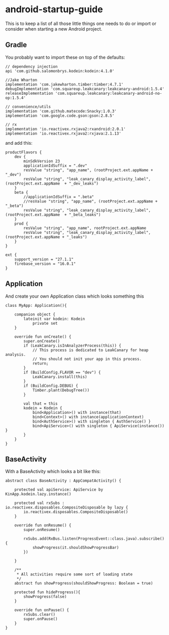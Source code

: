 # android-startup-guide
This is to keep a list of all those little things one needs to do or import or consider when starting a new Android project.

## Gradle
You probably want to import these on top of the defaults:

    // dependency injection
    api 'com.github.salomonbrys.kodein:kodein:4.1.0'

    //Jake Wharton
    implementation 'com.jakewharton.timber:timber:4.7.1'
    debugImplementation 'com.squareup.leakcanary:leakcanary-android:1.5.4'
    releaseImplementation 'com.squareup.leakcanary:leakcanary-android-no-op:1.5.4'

    // convenience/utils
    implementation 'com.github.matecode:Snacky:1.0.3'
    implementation 'com.google.code.gson:gson:2.8.5'

    // rx
    implementation 'io.reactivex.rxjava2:rxandroid:2.0.1'
    implementation 'io.reactivex.rxjava2:rxjava:2.1.13'

and add this:

    productFlavors {
        dev {
            minSdkVersion 23
            applicationIdSuffix = ".dev"
            resValue "string", "app_name", (rootProject.ext.appName + "_dev")
            resValue "string", "leak_canary_display_activity_label", (rootProject.ext.appName  + "_dev_leaks")
        }
        beta {
            //applicationIdSuffix = ".beta"
            //resValue "string", "app_name", (rootProject.ext.appName + "_beta")
            resValue "string", "leak_canary_display_activity_label", (rootProject.ext.appName  + "_beta_leaks")
        }
        prod {
            resValue "string", "app_name", rootProject.ext.appName
            resValue "string", "leak_canary_display_activity_label", (rootProject.ext.appName + "_leaks")
        }
    }    
    
    ext {
        support_version = "27.1.1"
        firebase_version = "16.0.1" 
    }
    
    
## Application
And create your own Application class which looks something this

    class MyApp: Application(){

        companion object {
            lateinit var kodein: Kodein
                private set
        }

        override fun onCreate() {
            super.onCreate()
            if (LeakCanary.isInAnalyzerProcess(this)) {
                // This process is dedicated to LeakCanary for heap analysis.
                // You should not init your app in this process.
                return;
            }
            if (BuildConfig.FLAVOR == "dev") {
                LeakCanary.install(this)
            }
            if (BuildConfig.DEBUG) {
                Timber.plant(DebugTree())
            }

            val that = this
            kodein = Kodein {
                bind<Application>() with instance(that)
                bind<Context>() with instance(applicationContext)
                bind<AuthService>() with singleton { AuthService() }
                bind<ApiService>() with singleton { ApiService(instance()) }
            }
        }
    }

## BaseActivity
With a BaseActivity which looks a bit like this:

    abstract class BaseActivity : AppCompatActivity() {

        protected val apiService: ApiService by KinApp.kodein.lazy.instance()

        protected val rxSubs : io.reactivex.disposables.CompositeDisposable by lazy {
            io.reactivex.disposables.CompositeDisposable()
        }

        override fun onResume() {
            super.onResume()

            rxSubs.add(RxBus.listen(ProgressEvent::class.java).subscribe(){
                showProgress(it.shouldShowProgressBar)
            })

        }

        /**
         * All activities require some sort of loading state
         */
        abstract fun showProgress(shouldShowProgress: Boolean = true)

        protected fun hideProgress(){
            showProgress(false)
        }

        override fun onPause() {
            rxSubs.clear()
            super.onPause()
        }
    }    
    
